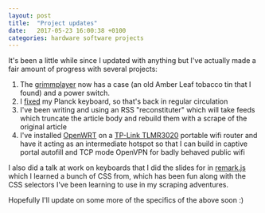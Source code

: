 ```yaml
---
layout: post
title:  "Project updates"
date:   2017-05-23 16:00:38 +0100
categories: hardware software projects
---
```


It's been a little while since I updated with anything but I've actually made a
fair amount of progress with several projects:

1. The [grimmplayer][grimmplayer] now has a case (an old Amber Leaf tobacco tin
   that I found) and a power switch.
2. I [fixed][planck] my Planck keyboard, so that's back in regular circulation
3. I've been writing and using an RSS "reconstituter" which will take feeds
   which truncate the article body and rebuild them with a scrape of the
   original article
4. I've installed [OpenWRT][openwrt] on a [TP-Link TLMR3020][tplink] portable
   wifi router and have it acting as an intermediate hotspot so that I can build
   in captive portal autofill and TCP mode OpenVPN for badly behaved public wifi

I also did a talk at work on keyboards that I did the slides for in
[remark.js][remark] which I learned a bunch of CSS from, which has been fun
along with the CSS selectors I've been learning to use in my scraping
adventures.

Hopefully I'll update on some more of the specifics of the above soon :)

[grimmplayer]: https://hackaday.io/project/16459-grimmplayer
[planck]: https://twitter.com/oholiab/status/864225916192423936
[openwrt]: https://openwrt.org/
[tplink]: https://wiki.openwrt.org/toh/tp-link/tl-mr3020
[remark]: https://remarkjs.com/
